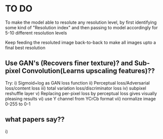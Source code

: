 # TO DO
To make the model able to resolute any resolution level, by first identifying some kind of "Resolution index" and then passing to model accordingly for 5-10 different resolution levels

Keep feeding the resoluted image back-to-back to make all images upto a final best resolution


## Use GAN's (Recovers finer texture)? and Sub-pixel Convolution(Learns upscaling features)??

Try:
i) Sigmoid+log as GAN loss function
ii) Perceptual loss/Adversarial loss/content loss
iii) total variation loss/discriminator loss
iv) subpixel reshuffle layer
v) Replacing per-pixel loss by perceptual loss gives visually pleasing results
vi) use Y channel from YCrCb format
vii) normalize image 0-255 to 0-1


## what papers say??
i) 

